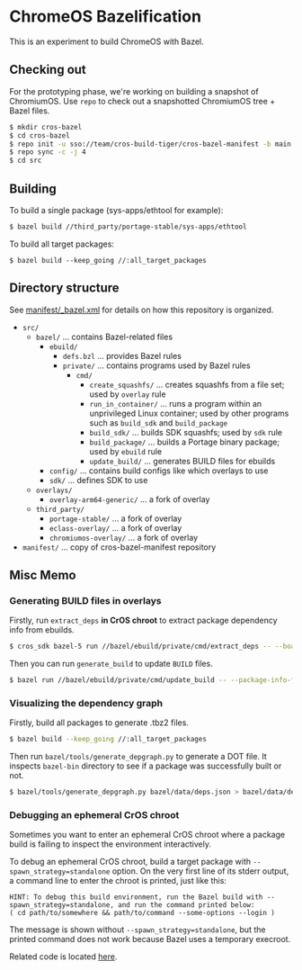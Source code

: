 # ChromeOS Bazelification

This is an experiment to build ChromeOS with Bazel.

## Checking out

For the prototyping phase, we're working on building a snapshot of ChromiumOS.
Use `repo` to check out a snapshotted ChromiumOS tree + Bazel files.

```sh
$ mkdir cros-bazel
$ cd cros-bazel
$ repo init -u sso://team/cros-build-tiger/cros-bazel-manifest -b main
$ repo sync -c -j 4
$ cd src
```

## Building

To build a single package (sys-apps/ethtool for example):

```sh
$ bazel build //third_party/portage-stable/sys-apps/ethtool
```

To build all target packages:

```
$ bazel build --keep_going //:all_target_packages
```

## Directory structure

See [manifest/_bazel.xml] for details on how this repository is organized.

[manifest/_bazel.xml]: https://team.git.corp.google.com/cros-build-tiger/cros-bazel-manifest/+/refs/heads/main/_bazel.xml

* `src/`
    * `bazel/` ... contains Bazel-related files
        * `ebuild/`
            * `defs.bzl` ... provides Bazel rules
            * `private/` ... contains programs used by Bazel rules
                * `cmd/`
                    * `create_squashfs/` ... creates squashfs from a file set; used by `overlay` rule
                    * `run_in_container/` ... runs a program within an unprivileged Linux container; used by other programs such as `build_sdk` and `build_package`
                    * `build_sdk/` ... builds SDK squashfs; used by `sdk` rule
                    * `build_package/` ... builds a Portage binary package; used by `ebuild` rule
                    * `update_build/` ... generates BUILD files for ebuilds
        * `config/` ... contains build configs like which overlays to use
        * `sdk/` ... defines SDK to use
    * `overlays/`
        * `overlay-arm64-generic/` ... a fork of overlay
    * `third_party/`
        * `portage-stable/` ... a fork of overlay
        * `eclass-overlay/` ... a fork of overlay
        * `chromiumos-overlay/` ... a fork of overlay
* `manifest/` ... copy of cros-bazel-manifest repository

## Misc Memo

### Generating BUILD files in overlays

Firstly, run `extract_deps` **in CrOS chroot** to extract package dependency
info from ebuilds.

```sh
$ cros_sdk bazel-5 run //bazel/ebuild/private/cmd/extract_deps -- --board=arm64-generic --start=virtual/target-os > bazel/data/deps.json
```

Then you can run `generate_build` to update `BUILD` files.

```sh
$ bazel run //bazel/ebuild/private/cmd/update_build -- --package-info-file $PWD/bazel/data/deps.json
```

### Visualizing the dependency graph

Firstly, build all packages to generate .tbz2 files.

```sh
$ bazel build --keep_going //:all_target_packages
```

Then run `bazel/tools/generate_depgraph.py` to generate a DOT file. It inspects
`bazel-bin` directory to see if a package was successfully built or not.

```sh
$ bazel/tools/generate_depgraph.py bazel/data/deps.json > bazel/data/deps.dot
```

### Debugging an ephemeral CrOS chroot

Sometimes you want to enter an ephemeral CrOS chroot where a package build is
failing to inspect the environment interactively.

To debug an ephemeral CrOS chroot, build a target package with
`--spawn_strategy=standalone` option. On the very first line of its stderr
output, a command line to enter the chroot is printed, just like this:

```
HINT: To debug this build environment, run the Bazel build with --spawn_strategy=standalone, and run the command printed below:
( cd path/to/somewhere && path/to/command --some-options --login )
```

The message is shown without `--spawn_strategy=standalone`, but the printed
command does not work because Bazel uses a temporary execroot.

Related code is located [here](https://team.git.corp.google.com/cros-build-tiger/cros-bazel/+/refs/heads/main/ebuild/private/cmd/build_package/main.go#190).

